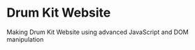 <h1>Drum Kit Website</h1>

Making Drum Kit Website using advanced JavaScript and DOM manipulation  
